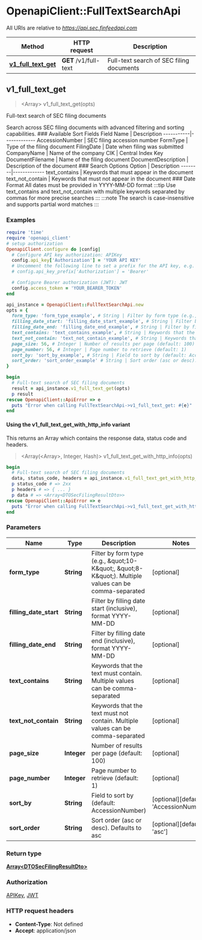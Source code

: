 # OpenapiClient::FullTextSearchApi

All URIs are relative to *https://api.sec.finfeedapi.com*

| Method | HTTP request | Description |
| ------ | ------------ | ----------- |
| [**v1_full_text_get**](FullTextSearchApi.md#v1_full_text_get) | **GET** /v1/full-text | Full-text search of SEC filing documents |


## v1_full_text_get

> <Array<DTOSecFilingResultDto>> v1_full_text_get(opts)

Full-text search of SEC filing documents

Search across SEC filing documents with advanced filtering and sorting capabilities.  ### Available Sort Fields  Field Name | Description -----------|------------- AccessionNumber | SEC filing accession number FormType | Type of the filing document FilingDate | Date when filing was submitted CompanyName | Name of the company CIK | Central Index Key DocumentFilename | Name of the filing document DocumentDescription | Description of the document  ### Search Options  Option | Description --------|------------- text_contains | Keywords that must appear in the document text_not_contain | Keywords that must not appear in the document  ### Date Format All dates must be provided in YYYY-MM-DD format  :::tip Use text_contains and text_not_contain with multiple keywords separated by commas for more precise searches :::  :::note The search is case-insensitive and supports partial word matches :::

### Examples

```ruby
require 'time'
require 'openapi_client'
# setup authorization
OpenapiClient.configure do |config|
  # Configure API key authorization: APIKey
  config.api_key['Authorization'] = 'YOUR API KEY'
  # Uncomment the following line to set a prefix for the API key, e.g. 'Bearer' (defaults to nil)
  # config.api_key_prefix['Authorization'] = 'Bearer'

  # Configure Bearer authorization (JWT): JWT
  config.access_token = 'YOUR_BEARER_TOKEN'
end

api_instance = OpenapiClient::FullTextSearchApi.new
opts = {
  form_type: 'form_type_example', # String | Filter by form type (e.g., \"10-K\", \"8-K\"). Multiple values can be comma-separated
  filling_date_start: 'filling_date_start_example', # String | Filter by filling date start (inclusive), format YYYY-MM-DD
  filling_date_end: 'filling_date_end_example', # String | Filter by filling date end (inclusive), format YYYY-MM-DD
  text_contains: 'text_contains_example', # String | Keywords that the text must contain. Multiple values can be comma-separated
  text_not_contain: 'text_not_contain_example', # String | Keywords that the text must not contain. Multiple values can be comma-separated
  page_size: 56, # Integer | Number of results per page (default: 100)
  page_number: 56, # Integer | Page number to retrieve (default: 1)
  sort_by: 'sort_by_example', # String | Field to sort by (default: AccessionNumber)
  sort_order: 'sort_order_example' # String | Sort order (asc or desc). Defaults to asc
}

begin
  # Full-text search of SEC filing documents
  result = api_instance.v1_full_text_get(opts)
  p result
rescue OpenapiClient::ApiError => e
  puts "Error when calling FullTextSearchApi->v1_full_text_get: #{e}"
end
```

#### Using the v1_full_text_get_with_http_info variant

This returns an Array which contains the response data, status code and headers.

> <Array(<Array<DTOSecFilingResultDto>>, Integer, Hash)> v1_full_text_get_with_http_info(opts)

```ruby
begin
  # Full-text search of SEC filing documents
  data, status_code, headers = api_instance.v1_full_text_get_with_http_info(opts)
  p status_code # => 2xx
  p headers # => { ... }
  p data # => <Array<DTOSecFilingResultDto>>
rescue OpenapiClient::ApiError => e
  puts "Error when calling FullTextSearchApi->v1_full_text_get_with_http_info: #{e}"
end
```

### Parameters

| Name | Type | Description | Notes |
| ---- | ---- | ----------- | ----- |
| **form_type** | **String** | Filter by form type (e.g., \&quot;10-K\&quot;, \&quot;8-K\&quot;). Multiple values can be comma-separated | [optional] |
| **filling_date_start** | **String** | Filter by filling date start (inclusive), format YYYY-MM-DD | [optional] |
| **filling_date_end** | **String** | Filter by filling date end (inclusive), format YYYY-MM-DD | [optional] |
| **text_contains** | **String** | Keywords that the text must contain. Multiple values can be comma-separated | [optional] |
| **text_not_contain** | **String** | Keywords that the text must not contain. Multiple values can be comma-separated | [optional] |
| **page_size** | **Integer** | Number of results per page (default: 100) | [optional] |
| **page_number** | **Integer** | Page number to retrieve (default: 1) | [optional] |
| **sort_by** | **String** | Field to sort by (default: AccessionNumber) | [optional][default to &#39;AccessionNumber&#39;] |
| **sort_order** | **String** | Sort order (asc or desc). Defaults to asc | [optional][default to &#39;asc&#39;] |

### Return type

[**Array&lt;DTOSecFilingResultDto&gt;**](DTOSecFilingResultDto.md)

### Authorization

[APIKey](../README.md#APIKey), [JWT](../README.md#JWT)

### HTTP request headers

- **Content-Type**: Not defined
- **Accept**: application/json

